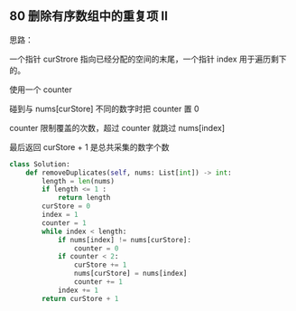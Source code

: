 ## 80 删除有序数组中的重复项 II

思路：

一个指针 curStrore 指向已经分配的空间的末尾，一个指针 index 用于遍历剩下的。

使用一个 counter

碰到与 nums[curStore] 不同的数字时把 counter 置 0

counter 限制覆盖的次数，超过 counter 就跳过 nums[index]

最后返回 curStore + 1 是总共采集的数字个数

```python
class Solution:
    def removeDuplicates(self, nums: List[int]) -> int:
        length = len(nums)
        if length <= 1 :
            return length
        curStore = 0
        index = 1
        counter = 1
        while index < length:
            if nums[index] != nums[curStore]:
                counter = 0
            if counter < 2:
                curStore += 1
                nums[curStore] = nums[index]
                counter += 1
            index += 1
        return curStore + 1
```
